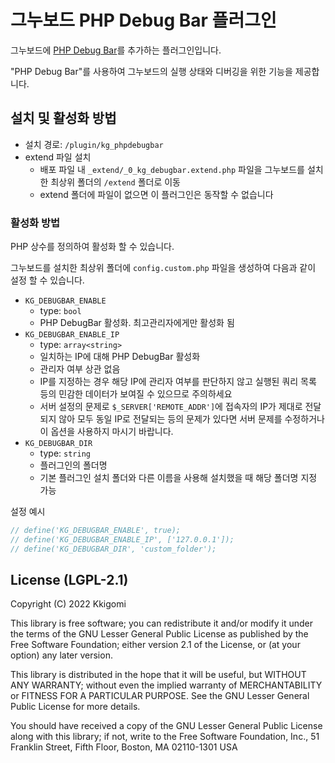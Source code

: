 # 그누보드 PHP Debug Bar 플러그인
그누보드에 [PHP Debug Bar](http://phpdebugbar.com)를 추가하는 플러그인입니다.

"PHP Debug Bar"를 사용하여 그누보드의 실행 상태와 디버깅을 위한 기능을 제공합니다.

## 설치 및 활성화 방법
- 설치 경로: `/plugin/kg_phpdebugbar`
- extend 파일 설치
  - 배포 파일 내 `_extend/_0_kg_debugbar.extend.php` 파일을 그누보드를 설치한 최상위 폴더의 `/extend` 폴더로 이동
  - extend 폴더에 파일이 없으면 이 플러그인은 동작할 수 없습니다

### 활성화 방법
PHP 상수를 정의하여 활성화 할 수 있습니다.

그누보드를 설치한 최상위 폴더에 `config.custom.php` 파일을 생성하여 다음과 같이 설정 할 수 있습니다.

- `KG_DEBUGBAR_ENABLE`
  - type: `bool`
  - PHP DebugBar 활성화. 최고관리자에게만 활성화 됨
- `KG_DEBUGBAR_ENABLE_IP`
  - type: `array<string>`
  - 일치하는 IP에 대해 PHP DebugBar 활성화
  - 관리자 여부 상관 없음
  - IP를 지정하는 경우 해당 IP에 관리자 여부를 판단하지 않고 실행된 쿼리 목록 등의 민감한 데이터가 보여질 수 있으므로 주의하세요
  - 서버 설정의 문제로 `$_SERVER['REMOTE_ADDR']`에 접속자의 IP가 제대로 전달되지 않아 모두 동일 IP로 전달되는 등의 문제가 있다면 서버 문제를 수정하거나 이 옵션을 사용하지 마시기 바랍니다.
- `KG_DEBUGBAR_DIR`
  - type: `string`
  - 플러그인의 폴더명
  - 기본 플러그인 설치 폴더와 다른 이름을 사용해 설치했을 때 해당 폴더명 지정 가능

설정 예시
```php
// define('KG_DEBUGBAR_ENABLE', true);
// define('KG_DEBUGBAR_ENABLE_IP', ['127.0.0.1']);
// define('KG_DEBUGBAR_DIR', 'custom_folder');
```

## License (LGPL-2.1)
Copyright (C) 2022  Kkigomi

This library is free software; you can redistribute it and/or
modify it under the terms of the GNU Lesser General Public
License as published by the Free Software Foundation; either
version 2.1 of the License, or (at your option) any later version.

This library is distributed in the hope that it will be useful,
but WITHOUT ANY WARRANTY; without even the implied warranty of
MERCHANTABILITY or FITNESS FOR A PARTICULAR PURPOSE.  See the GNU
Lesser General Public License for more details.

You should have received a copy of the GNU Lesser General Public
License along with this library; if not, write to the Free Software
Foundation, Inc., 51 Franklin Street, Fifth Floor, Boston, MA  02110-1301
USA
